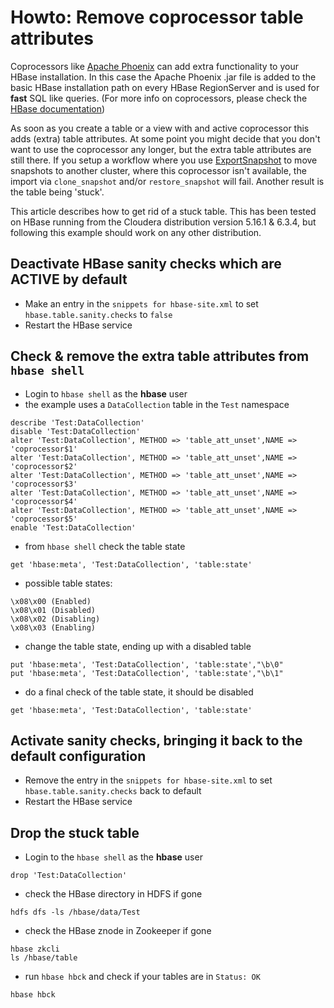 # Howto: Remove coprocessor table attributes
Coprocessors like [Apache Phoenix](http://phoenix.apache.org/) can add extra functionality to your HBase installation. In this case the Apache Phoenix .jar file is added to the basic HBase installation path on every HBase RegionServer and is used for **fast** SQL like queries. (For more info on coprocessors, please check the [HBase documentation](http://hbase.apache.org/book.html#cp))

As soon as you create a table or a view with and active coprocessor this adds (extra) table attributes. At some point you might decide that you don't want to use the coprocessor any longer, but the extra table attributes are still there. If you setup a workflow where you use [ExportSnapshot](https://hbase.apache.org/apidocs/org/apache/hadoop/hbase/snapshot/ExportSnapshot.html) to move snapshots to another cluster, where this coprocessor isn't available, the import via ``clone_snapshot`` and/or ``restore_snapshot`` will fail. Another result is the table being 'stuck'.

This article describes how to get rid of a stuck table. This has been tested on HBase running from the Cloudera distribution version 5.16.1 & 6.3.4, but following this example should work on any other distribution.

## Deactivate HBase sanity checks which are ACTIVE by default
- Make an entry in the ``snippets for hbase-site.xml`` to set ``hbase.table.sanity.checks`` to ``false``
- Restart the HBase service
 
## Check & remove the extra table attributes from `hbase shell`
- Login to `hbase shell` as the **hbase** user
- the example uses a `DataCollection` table in the `Test` namespace
```
describe 'Test:DataCollection'
disable 'Test:DataCollection'
alter 'Test:DataCollection', METHOD => 'table_att_unset',NAME => 'coprocessor$1'
alter 'Test:DataCollection', METHOD => 'table_att_unset',NAME => 'coprocessor$2'
alter 'Test:DataCollection', METHOD => 'table_att_unset',NAME => 'coprocessor$3'
alter 'Test:DataCollection', METHOD => 'table_att_unset',NAME => 'coprocessor$4'
alter 'Test:DataCollection', METHOD => 'table_att_unset',NAME => 'coprocessor$5'
enable 'Test:DataCollection'
```
- from ``hbase shell`` check the table state
```
get 'hbase:meta', 'Test:DataCollection', 'table:state'
```
- possible table states:
```
\x08\x00 (Enabled)
\x08\x01 (Disabled)
\x08\x02 (Disabling)
\x08\x03 (Enabling)
```
- change the table state, ending up with a disabled table
```
put 'hbase:meta', 'Test:DataCollection', 'table:state',"\b\0"
put 'hbase:meta', 'Test:DataCollection', 'table:state',"\b\1"
```
- do a final check of the table state, it should be disabled
```
get 'hbase:meta', 'Test:DataCollection', 'table:state'
```

## Activate sanity checks, bringing it back to the default configuration
- Remove the entry in the ``snippets for hbase-site.xml`` to set ``hbase.table.sanity.checks`` back to default
- Restart the HBase service
 
## Drop the stuck table
- Login to the ``hbase shell`` as the **hbase** user
```
drop 'Test:DataCollection'
```
- check the HBase directory in HDFS if gone
```
hdfs dfs -ls /hbase/data/Test
```
- check the HBase znode in Zookeeper if gone
```
hbase zkcli
ls /hbase/table
```
- run ``hbase hbck`` and check if your tables are in ``Status: OK``
```
hbase hbck
```